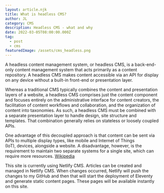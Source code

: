 ```yaml
---
layout: article.njk
title: What is headless CMS?
author: JL
category: CMS
description: Headless CMS - what and why
date: 2022-03-05T08:00:00.000Z
tag:
  - post
  - cms
featuredImage: /assets/cms_headless.png
---
```

<!--StartFragment-->

A headless content management system, or headless CMS, is a back-end-only content management system that acts primarily as a content repository. A headless CMS makes content accessible via an API for display on any device without a built-in front-end or presentation layer. [](https://en.wikipedia.org/wiki/Headless_content_management_system)

Whereas a traditional CMS typically combines the content and presentation layers of a website, a headless CMS comprises just the content component and focuses entirely on the administrative interface for content creators, the facilitation of content workflows[](https://en.wikipedia.org/wiki/Workflow "Workflow") and collaboration, and the organization of content into taxonomies.[](https://en.wikipedia.org/wiki/Headless_content_management_system#cite_note-2) As such, a headless CMS must be combined with a separate presentation layer[](https://en.wikipedia.org/wiki/Presentation_layer "Presentation layer") to handle design, site structure and templates.[](https://en.wikipedia.org/wiki/Headless_content_management_system#cite_note-3) That combination generally relies on stateless[](https://en.wikipedia.org/wiki/Stateless_protocol "Stateless protocol") or loosely coupled APIs.[](https://en.wikipedia.org/wiki/Headless_content_management_system#cite_note-4)

One advantage of this decoupled approach is that content can be sent via APIs to multiple display types,[](https://en.wikipedia.org/wiki/Headless_content_management_system#cite_note-5) like mobile and Internet of Things (IoT),[](https://en.wikipedia.org/wiki/Internet_of_things "Internet of things") devices, alongside a website.[](https://en.wikipedia.org/wiki/Headless_content_management_system#cite_note-:0-1) A disadvantage, however, is the requirement to maintain two separate systems for a single site, which can require more resources. [Wikipedia](https://en.wikipedia.org/wiki/Headless_content_management_system)[](https://en.wikipedia.org/wiki/Headless_content_management_system#cite_note-6)

This site is currently using Netlify CMS. Articles can be created and managed in Netlify CMS. When changes occurred, Netlify will push the changes to my GitHub and then that will start the deployment of Eleventy and generate static content pages. These pages will be available instantly on this site.

<!--EndFragment-->